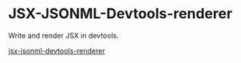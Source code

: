 # JSX-JSONML-Devtools-renderer

Write and render JSX in devtools.

[jsx-jsonml-devtools-renderer](https://raw.githubusercontent.com/Jack-Works/jsx-jsonml-devtools-renderer/master/README.md ':include')

